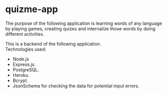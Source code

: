# quizme-app

The purpose of the following application is learning words of any language by playing games,
creating quizes and internalize those words by doing different activities.  

This is a backend of the following application.  
Technologies used:  
- Node.js
- Express.js. 
- PostgreSQL. 
- Heroku. 
- Bcrypt. 
- JsonSchema for checking the data for potential input errors. 

